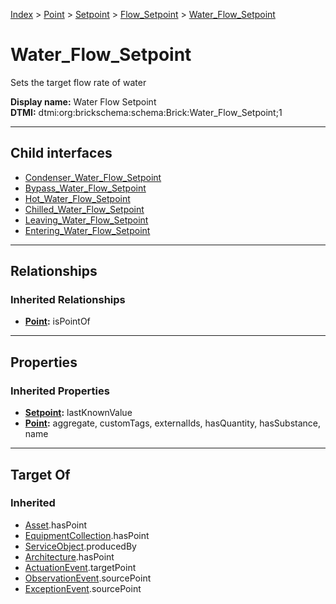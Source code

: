 [Index](../../../../index.md) > [Point](../../../Point.md) > [Setpoint](../../Setpoint.md) > [Flow_Setpoint](../Flow_Setpoint.md) > [Water_Flow_Setpoint](#)
# Water_Flow_Setpoint

Sets the target flow rate of water


**Display name:** Water Flow Setpoint<br />
**DTMI:** dtmi:org:brickschema:schema:Brick:Water_Flow_Setpoint;1

---

## Child interfaces
* [Condenser_Water_Flow_Setpoint](Condenser_Water_Flow_Setpoint.md)
* [Bypass_Water_Flow_Setpoint](Bypass_Water_Flow_Setpoint.md)
* [Hot_Water_Flow_Setpoint](Hot_Water_Flow_Setpoint/Hot_Water_Flow_Setpoint.md)
* [Chilled_Water_Flow_Setpoint](Chilled_Water_Flow_Setpoint/Chilled_Water_Flow_Setpoint.md)
* [Leaving_Water_Flow_Setpoint](Leaving_Water_Flow_Setpoint/Leaving_Water_Flow_Setpoint.md)
* [Entering_Water_Flow_Setpoint](Entering_Water_Flow_Setpoint/Entering_Water_Flow_Setpoint.md)

---

## Relationships

### Inherited Relationships
* **[Point](../../../Point.md):** isPointOf

---

## Properties

### Inherited Properties
* **[Setpoint](../../Setpoint.md):** lastKnownValue
* **[Point](../../../Point.md):** aggregate, customTags, externalIds, hasQuantity, hasSubstance, name

---

## Target Of
### Inherited
* [Asset](../../../../Asset/Asset.md).hasPoint
* [EquipmentCollection](../../../../Collection/EquipmentCollection.md).hasPoint
* [ServiceObject](../../../../Information/ServiceObject/ServiceObject.md).producedBy
* [Architecture](../../../../Space/Architecture/Architecture.md).hasPoint
* [ActuationEvent](../../../../Event/PointEvent/ActuationEvent.md).targetPoint
* [ObservationEvent](../../../../Event/PointEvent/ObservationEvent.md).sourcePoint
* [ExceptionEvent](../../../../Event/PointEvent/ExceptionEvent.md).sourcePoint
